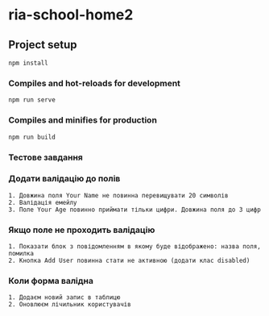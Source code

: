 # ria-school-home2

## Project setup
```
npm install
```

### Compiles and hot-reloads for development
```
npm run serve
```

### Compiles and minifies for production
```
npm run build
```

### Тестове завдання
### Додати валідацію до полів
```
1. Довжина поля Your Name не повинна перевищувати 20 символів
2. Валідація емейлу
3. Поле Your Age повинно приймати тільки цифри. Довжина поля до 3 цифр
```

### Якщо поле не проходить валідацію
```
1. Показати блок з повідомленням в якому буде відображено: назва поля, помилка
2. Кнопка Add User повинна стати не активною (додати клас disabled)
```

### Коли форма валідна
```
1. Додаєм новий запис в таблицю
2. Оновлюєм лічильник користувачів
```
